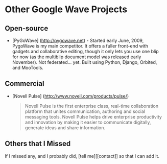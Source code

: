 Other Google Wave Projects
==========================

Open-source
-----------
* [PyGoWave] (http://pygowave.net) - Started early June, 2009, PygoWave is my
main competitor. It offers a fuller front-end with gadgets and collaborative
editing, though it only lets you use one blip for now (as the multiblip
document model was released early November). Not federated... yet. Built using
Python, Django, Orbited, and MooTools.

Commercial
----------
* [Novell Pulse] (http://www.novell.com/products/pulse/)

	> Novell Pulse is the first enterprise class, real-time collaboration
	> platform that unites communication, authoring and social messaging tools.
	> Novell Pulse helps drive enterprise productivity and innovation by making
	> it easier to communicate digitally, generate ideas and share information.

Others that I Missed
--------------------
If I missed any, and I probably did, [tell me][[contact]] so that I can add it.
